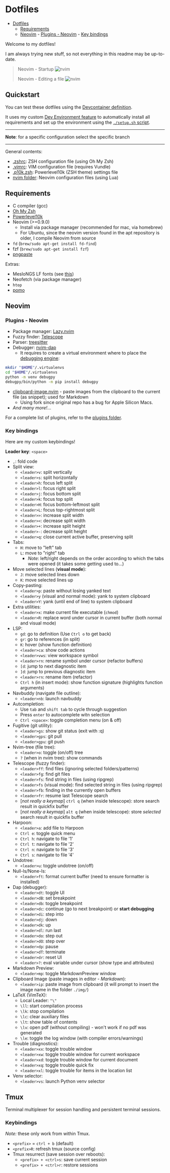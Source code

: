 # Dotfiles

<!--toc:start-->

- [Dotfiles](#dotfiles)
  - [Requirements](#requirements)
  - [Neovim](#neovim) - [Plugins - Neovim](#plugins-neovim) - [Key bindings](#key-bindings)
  <!--toc:end-->

Welcome to my dotfiles!

I am always trying new stuff, so not everything in this readme may be
up-to-date.

> Neovim - Startup
> ![nvim](images/nvim_open.png)
>
> Neovim - Editing a file
> ![nvim](images/nvim.png)

## Quickstart

You can test these dotfiles using the [Devcontainer definition](./.devcontainer/devcontainer.json).

It uses my custom [Dev Environment feature](https://github.com/davmacario/devcontainer-features/tree/main/src/dev-environment) to automatically install all requirements and set up the environment using the [`./setup.sh` script](./setup.sh).

---

**Note**: for a specific configuration select the specific branch

---

General contents:

- [.zshrc](./.zshrc): ZSH configuration file (using Oh My Zsh)
- [.vimrc](./.vimrc): VIM configuration file (requires Vundle)
- [.p10k.zsh](./.p10k.zsh): Powerlevel10k (ZSH theme) settings file
- [nvim folder](./nvim): Neovim configuration files (using Lua)

## Requirements

- C compiler (gcc)
- [Oh My Zsh](https://ohmyz.sh/)
- [Powerlevel10k](https://github.com/romkatv/powerlevel10k)
- Neovim (>=0.9.0)
  - Install via package manager (recommended for mac, via homebrew)
  - For Ubuntu, since the neovim version found in the apt repository is older, I
    compile Neovim from source
- `fd` (`brew/sudo apt-get install fd-find`)
- fzf (`brew/sudo apt-get install fzf`)
- [pngpaste](https://github.com/jcsalterego/pngpaste)

Extras:

- MesloNGS LF fonts (see
  [this](https://github.com/romkatv/powerlevel10k/blob/master/font.md))
- Neofetch (via package manager)
- `htop`
- [pomo](https://github.com/rwxrob/pomo)

## Neovim

### Plugins - Neovim

- Package manager: [Lazy.nvim](https://github.com/folke/lazy.nvim)
- Fuzzy finder: [Telescope](https://github.com/nvim-telescope/telescope.nvim)
- Parser: [treesitter](https://github.com/nvim-treesitter/nvim-treesitter)
- Debugger: [nvim-dap](https://github.com/mfussenegger/nvim-dap)
  - It requires to create a virtual environment where to place the [debugging
    engine](https://github.com/microsoft/debugpy):

```bash
mkdir "$HOME"/.virtualenvs
cd "$HOME"/.virtualenvs
python -m venv debugpy
debugpy/bin/python -m pip install debugpy
```

- [clipboard-image.nvim](https://github.com/dfendr/clipboard-image.nvim) - paste
  images from the clipboard to the current file (as snippet); used for Markdown
  - Using fork since original repo has a bug for Apple Silicon Macs.
- _And many more!_...

For a complete list of plugins, refer to the [plugins
folder](./nvim/lua/dmacario/lazy).

### Key bindings

Here are my custom keybindings!

**Leader key**: `<space>`

- `,`: fold code
- Split view:
  - `<leader>v`: split vertically
  - `<leader>s`: split horizontally
  - `<leader>h`: focus left split
  - `<leader>l`: focus right split
  - `<leader>j`: focus bottom split
  - `<leader>k`: focus top split
  - `<leader>H`: focus bottom-leftmost split
  - `<leader>L`: focus top-rightmost split
  - `<leader>>`: increase split width
  - `<leader><`: decrease split width
  - `<leader>+`: increase split height
  - `<leader>-`: decrease split height
  - `<leader>q`: close current active buffer, preserving split
- Tabs:
  - `H`: move to "left" tab
  - `L`: move to "right" tab
    - _Note_: left/right depends on the order according to which the tabs were
      opened (it takes some getting used to...)
- Move selected lines (**visual mode**):
  - `J`: move selected lines down
  - `K`: move selected lines up
- Copy-pasting:
  - `<leader>p`: paste without losing yanked text
  - `<leader>y` (visual and normal mode): yank to system clipboard
  - `<leader>Y`: yank (until end of line) to system clipboard
- Extra utilities:
  - `<leader>x`: make current file executable (`chmod`)
  - `<leader>R`: replace word under cursor in current buffer (both normal and visual mode)
- LSP:
  - `gd`: go to definition (Use `Ctrl o` to get back)
  - `gr`: go to references (in split)
  - `K`: hover (show function definition)
  - `<leader>ca`: show code actions
  - `<leader>vws`: view workspace symbol
  - `<leader>rn`: rename symbol under cursor (refactor buffers)
  - `[d`: jump to next diagnostic item
  - `]d`: jump to previous diagnostic item
  - `<leader>rn`: rename item (refactor)
  - `Ctrl h` (in insert mode): show function signature (highlights function arguments)
- Navbuddy (navigate file outline):
  - `<leader>nb`: launch navbuddy
- Autcompletion:
  - Use `tab` and `shift tab` to cycle through suggestion
  - Press `enter` to autocomplete witn selection
  - `Ctrl <space>`: toggle completion menu (on & off)
- Fugitive (git utility):
  - `<leader>gs`: show git status (exit with :q)
  - `<leader>gps`: git pull
  - `<leader>gpu`: git push
- Nvim-tree (file tree):
  - `<leader>o`: toggle (on/off) tree
  - `?` (when in nvim tree): show commands
- Telescope (fuzzy finder):
  - `<leader>ff`: find files (ignoring selected folders/patterns)
  - `<leader>fg`: find git files
  - `<leader>fs`: find string in files (using ripgrep)
  - `<leader>fs` (visual mode): find selected string in files (using ripgrep)
  - `<leader>fb`: finding in the currently open buffers
  - `<leader>fr`: resume last Telescope search
  - [_not really a keymap_] `ctrl q` (when inside telescope): store search result in quickfix buffer
  - [_not really a keymap_] `alt q` (when inside telescope): store _selected_ search result in quickfix buffer
- Harpoon:
  - `<leader>a`: add file to Harpoon
  - `Ctrl e`: toggle quick menu
  - `Ctrl h`: navigate to file '1'
  - `Ctrl t`: navigate to file '2'
  - `Ctrl n`: navigate to file '3'
  - `Ctrl s`: navigate to file '4'
- Undotree:
  - `<leader>u`: toggle undotree (on/off)
- Null-ls/None-ls:
  - `<leader>ft`: format current buffer (need to ensure formatter is installed)
- Dap (debugger):
  - `<leader>dt`: toggle UI
  - `<leader>dB`: set breakpoint
  - `<leader>db`: toggle breakpoint
  - `<leader>dc`: continue (go to next breakpoint) or **start debugging**
  - `<leader>di`: step into
  - `<leader>dj`: down
  - `<leader>dk`: up
  - `<leader>dl`: run last
  - `<leader>do`: step out
  - `<leader>dO`: step over
  - `<leader>dp`: pause
  - `<leader>dT`: terminate
  - `<leader>dr`: reset UI
  - `<leader>?`: eval variable under cursor (show type and attributes)
- Markdown Preview:
  - `<leader>mp`: toggle MarkdownPreview window
- Clipboard Image (paste images in editor - _Markdown_):
  - `<leader>ip`: paste image from clipboard (it will prompt to insert the image
    name in the folder `./img/`)
- LaTeX (VimTeX):
  - Local Leader: `"\"`
  - `\ll`: start compilation process
  - `\lk`: stop compilation
  - `\lc`: clear auxiliary files
  - `\lt`: show table of contents
  - `\lv`: open pdf (without compiling) - won't work if no pdf was generated
  - `\le`: toggle the log window (with compiler errors/warnings)
- Trouble (diagnostics):
  - `<leader>xx`: toggle trouble window
  - `<leader>xw`: toggle trouble window for current workspace
  - `<leader>xd`: toggle trouble window for current document
  - `<leader>xq`: toggle trouble quick fix
  - `<leader>xl`: toggle trouble for items in the location list
- Venv selector:
  - `<leader>vs`: launch Python venv selector

## Tmux

Terminal multiplexer for session handling and persistent terminal sessions.

### Keybindings

_Note:_ these only work from within Tmux.

- `<prefix>` = `ctrl + b` (default)
- `<prefix>R`: refresh tmux (source config)
- Tmux resurrect (save session over reboots):
  - `<prefix> + <ctrl>s`: save current session
  - `<prefix> + <ctrl>r`: restore sessions

